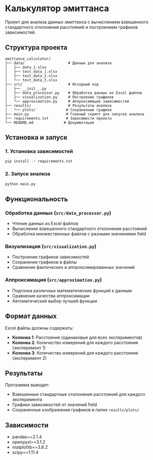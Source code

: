 # Калькулятор эмиттанса

Проект для анализа данных эмиттанса с вычислением взвешенного стандартного отклонения расстояний и построением графиков зависимостей.

## Структура проекта

```
emittance_calculator/
├── data/                    # Данные для анализа
│   ├── data_1.xlsx
│   ├── test_data_1.xlsx
│   ├── test_data_2.xlsx
│   └── test_data_3.xlsx
├── src/                     # Исходный код
│   ├── __init__.py
│   ├── data_processor.py    # Обработка данных из Excel файлов
│   ├── visualization.py     # Построение графиков
│   └── approximation.py     # Аппроксимация зависимостей
├── results/                 # Результаты анализа
│   └── plots/              # Сохраненные графики
├── main.py                 # Главный скрипт для запуска анализа
├── requirements.txt        # Зависимости проекта
└── README.md              # Документация
```

## Установка и запуск

### 1. Установка зависимостей

```bash
pip install -r requirements.txt
```

### 2. Запуск анализа

```bash
python main.py
```

## Функциональность

### Обработка данных (`src/data_processor.py`)
- Чтение данных из Excel файлов
- Вычисление взвешенного стандартного отклонения расстояний
- Обработка множественных файлов с разными значениями field

### Визуализация (`src/visualization.py`)
- Построение графиков зависимостей
- Сохранение графиков в файлы
- Сравнение фактических и аппроксимированных значений

### Аппроксимация (`src/approximation.py`)
- Подгонка различных математических функций к данным
- Сравнение качества аппроксимации
- Автоматический выбор лучшей функции

## Формат данных

Excel файлы должны содержать:
- **Колонка 1**: Расстояния (одинаковые для всех экспериментов)
- **Колонка 2**: Количество измерений для каждого расстояния (эксперимент 1)
- **Колонка 3**: Количество измерений для каждого расстояния (эксперимент 2)

## Результаты

Программа выводит:
- Взвешенные стандартные отклонения расстояний для каждого эксперимента
- Графики зависимостей от значений field
- Сохраненные изображения графиков в папке `results/plots/`

## Зависимости

- pandas==2.1.4
- openpyxl==3.1.2
- matplotlib==3.8.2
- scipy==1.11.4
